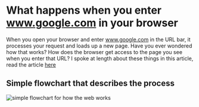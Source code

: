# What happens when you enter www.google.com in your browser

When you open your browser and enter www.google.com in the URL bar,
it processes your request and loads up a new page.
Have you ever wondered how that works? How does the browser get access to
the page you see when you enter that URL?
I spoke at length about these things in this article, read the article [here](https://solvit.hashnode.dev/understanding-the-way-the-web-works)

## Simple flowchart that describes the process
![simple flowchart for how the web works](https://user-images.githubusercontent.com/54165293/232345708-3b3a4a01-38bd-4c06-a8fb-107d9aa32dcf.jpg)

